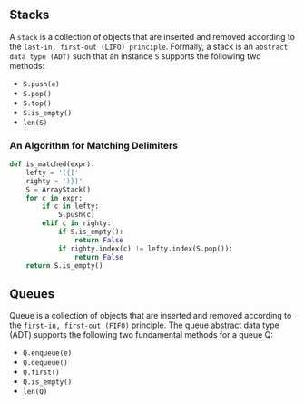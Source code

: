 ## Stacks
A `stack` is a collection of objects that are inserted and removed according 
to the `last-in, first-out (LIFO) principle`.
 Formally, a stack is an `abstract data type (ADT)` such that an instance `S` supports the following two methods:
* `S.push(e)`
* `S.pop()`
* `S.top()`
* `S.is_empty()`
* `len(S)`
### An Algorithm for Matching Delimiters
```python
def is_matched(expr):
    lefty = '({[' 
    righty = ')}]'
    S = ArrayStack() 
    for c in expr:
        if c in lefty: 
            S.push(c)
        elif c in righty:
            if S.is_empty(): 
                return False
            if righty.index(c) != lefty.index(S.pop()):
                return False
    return S.is_empty()
```

## Queues
Queue is a collection of objects that are inserted and removed according to the 
`first-in, first-out (FIFO)` principle.
The queue abstract data type (ADT) supports the following two fundamental methods for a queue Q:
* `Q.enqueue(e)`
* `Q.dequeue()`
* `Q.first()`
* `Q.is_empty()`
* `len(Q)`